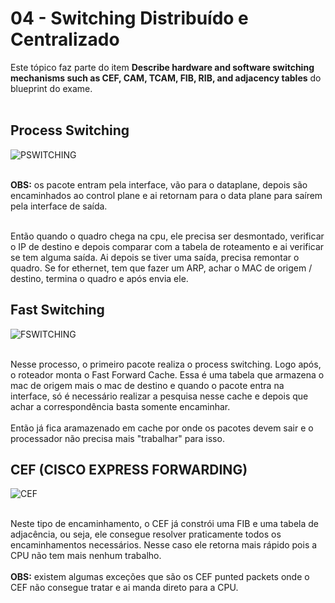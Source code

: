# 04 - Switching Distribuído e Centralizado

Este tópico faz parte do item **Describe hardware and software switching mechanisms such as CEF, CAM, TCAM, FIB, RIB, and adjacency tables** do blueprint do exame. <br></br>

## Process Switching

![PSWITCHING](Imagens/process_switching.png) <br></br>

**OBS:** os pacote entram pela interface, vão para o dataplane, depois são encaminhados ao control plane e ai retornam para o data plane para saírem pela interface de saída. <br></br>

Então quando o quadro chega na cpu, ele precisa ser desmontado, verificar o IP de destino e depois comparar com a tabela de roteamento e ai verificar se tem alguma saída. Ai depois se tiver uma saída, precisa remontar o quadro. Se for ethernet, tem que fazer um ARP, achar o MAC de origem / destino, termina o quadro e após envia ele.

## Fast Switching

![FSWITCHING](Imagens/fast_switiching.png) <br></br>

Nesse processo, o primeiro pacote realiza o process switching. Logo após, o roteador monta o Fast Forward Cache. Essa é uma tabela que armazena o mac de origem mais o mac de destino e quando o pacote entra na interface, só é necessário realizar a pesquisa nesse cache e depois que achar a correspondência basta somente encaminhar. <br></br>
Então já fica aramazenado em cache por onde os pacotes devem sair e o processador não precisa mais "trabalhar" para isso.

## CEF (CISCO EXPRESS FORWARDING)

![CEF](Imagens/cef.png) <br></br>

Neste tipo de encaminhamento, o CEF já constrói uma FIB e uma tabela de adjacência, ou seja, ele consegue resolver praticamente todos os encaminhamentos necessários. Nesse caso ele retorna mais rápido pois a CPU não tem mais nenhum trabalho. <br></br>
**OBS:** existem algumas exceções que são os CEF punted packets onde o CEF não consegue tratar e ai manda direto para a CPU.